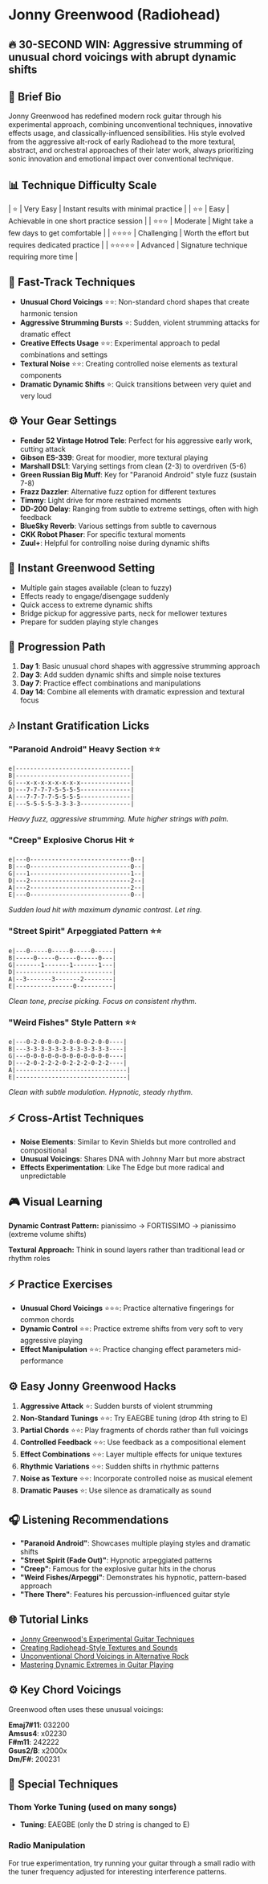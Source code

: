 # Jonny Greenwood (Radiohead)

## 🔥 30-SECOND WIN: Aggressive strumming of unusual chord voicings with abrupt dynamic shifts

## 🎸 Brief Bio
Jonny Greenwood has redefined modern rock guitar through his experimental approach, combining unconventional techniques, innovative effects usage, and classically-influenced sensibilities. His style evolved from the aggressive alt-rock of early Radiohead to the more textural, abstract, and orchestral approaches of their later work, always prioritizing sonic innovation and emotional impact over conventional technique.

## 📊 Technique Difficulty Scale
| ⭐ | Very Easy | Instant results with minimal practice |
| ⭐⭐ | Easy | Achievable in one short practice session |
| ⭐⭐⭐ | Moderate | Might take a few days to get comfortable |
| ⭐⭐⭐⭐ | Challenging | Worth the effort but requires dedicated practice |
| ⭐⭐⭐⭐⭐ | Advanced | Signature technique requiring more time |

## 🚀 Fast-Track Techniques
- **Unusual Chord Voicings** ⭐⭐: Non-standard chord shapes that create harmonic tension
- **Aggressive Strumming Bursts** ⭐: Sudden, violent strumming attacks for dramatic effect
- **Creative Effects Usage** ⭐⭐: Experimental approach to pedal combinations and settings
- **Textural Noise** ⭐⭐: Creating controlled noise elements as textural components
- **Dramatic Dynamic Shifts** ⭐: Quick transitions between very quiet and very loud

## ⚙️ Your Gear Settings
- **Fender 52 Vintage Hotrod Tele**: Perfect for his aggressive early work, cutting attack
- **Gibson ES-339**: Great for moodier, more textural playing
- **Marshall DSL1**: Varying settings from clean (2-3) to overdriven (5-6)
- **Green Russian Big Muff**: Key for "Paranoid Android" style fuzz (sustain 7-8)
- **Frazz Dazzler**: Alternative fuzz option for different textures
- **Timmy**: Light drive for more restrained moments
- **DD-200 Delay**: Ranging from subtle to extreme settings, often with high feedback
- **BlueSky Reverb**: Various settings from subtle to cavernous
- **CKK Robot Phaser**: For specific textural moments
- **Zuul+**: Helpful for controlling noise during dynamic shifts

## 📱 Instant Greenwood Setting
- Multiple gain stages available (clean to fuzzy)
- Effects ready to engage/disengage suddenly
- Quick access to extreme dynamic shifts
- Bridge pickup for aggressive parts, neck for mellower textures
- Prepare for sudden playing style changes

## 🔄 Progression Path
1. **Day 1**: Basic unusual chord shapes with aggressive strumming approach
2. **Day 3**: Add sudden dynamic shifts and simple noise textures
3. **Day 7**: Practice effect combinations and manipulations
4. **Day 14**: Combine all elements with dramatic expression and textural focus

## 🎶 Instant Gratification Licks

### "Paranoid Android" Heavy Section ⭐⭐
```tab
e|--------------------------------|
B|--------------------------------|
G|---x-x-x-x-x-x-x-x--------------|
D|---7-7-7-7-5-5-5-5--------------|
A|---7-7-7-7-5-5-5-5--------------|
E|---5-5-5-5-3-3-3-3--------------|
```
*Heavy fuzz, aggressive strumming. Mute higher strings with palm.*

### "Creep" Explosive Chorus Hit ⭐
```tab
e|---0----------------------------0--|
B|---0----------------------------0--|
G|---1----------------------------1--|
D|---2----------------------------2--|
A|---2----------------------------2--|
E|---0----------------------------0--|
```
*Sudden loud hit with maximum dynamic contrast. Let ring.*

### "Street Spirit" Arpeggiated Pattern ⭐⭐
```tab
e|---0-----0-----0-----0-----|
B|-----0-----0-----0-----0---|
G|-------1-------1-------1---|
D|---------------------------|
A|--3-------3-------2--------|
E|----------------0----------|
```
*Clean tone, precise picking. Focus on consistent rhythm.*

### "Weird Fishes" Style Pattern ⭐⭐
```tab
e|---0-2-0-0-0-2-0-0-0-2-0-0----|
B|---3-3-3-3-3-3-3-3-3-3-3-3----|
G|---0-0-0-0-0-0-0-0-0-0-0-0----|
D|---2-0-2-2-2-0-2-2-2-0-2-2----|
A|-------------------------------|
E|-------------------------------|
```
*Clean with subtle modulation. Hypnotic, steady rhythm.*

## ⚡ Cross-Artist Techniques
- **Noise Elements**: Similar to Kevin Shields but more controlled and compositional
- **Unusual Voicings**: Shares DNA with Johnny Marr but more abstract
- **Effects Experimentation**: Like The Edge but more radical and unpredictable

## 🎮 Visual Learning
**Dynamic Contrast Pattern:**
pianissimo → FORTISSIMO → pianissimo (extreme volume shifts)

**Textural Approach:**
Think in sound layers rather than traditional lead or rhythm roles

## ⚡ Practice Exercises
- **Unusual Chord Voicings** ⭐⭐⭐: Practice alternative fingerings for common chords
- **Dynamic Control** ⭐⭐: Practice extreme shifts from very soft to very aggressive playing
- **Effect Manipulation** ⭐⭐: Practice changing effect parameters mid-performance

## ⚙️ Easy Jonny Greenwood Hacks
1. **Aggressive Attack** ⭐: Sudden bursts of violent strumming
2. **Non-Standard Tunings** ⭐⭐: Try EAEGBE tuning (drop 4th string to E)
3. **Partial Chords** ⭐⭐: Play fragments of chords rather than full voicings
4. **Controlled Feedback** ⭐⭐: Use feedback as a compositional element
5. **Effect Combinations** ⭐⭐: Layer multiple effects for unique textures
6. **Rhythmic Variations** ⭐⭐: Sudden shifts in rhythmic patterns
7. **Noise as Texture** ⭐⭐: Incorporate controlled noise as musical element
8. **Dramatic Pauses** ⭐: Use silence as dramatically as sound

## 🎧 Listening Recommendations
- **"Paranoid Android"**: Showcases multiple playing styles and dramatic shifts
- **"Street Spirit (Fade Out)"**: Hypnotic arpeggiated patterns
- **"Creep"**: Famous for the explosive guitar hits in the chorus
- **"Weird Fishes/Arpeggi"**: Demonstrates his hypnotic, pattern-based approach
- **"There There"**: Features his percussion-influenced guitar style

## 🌐 Tutorial Links
- [Jonny Greenwood's Experimental Guitar Techniques](https://www.youtube.com/greenwood-experimental-techniques)
- [Creating Radiohead-Style Textures and Sounds](https://www.premierguitar.com/radiohead-textures)
- [Unconventional Chord Voicings in Alternative Rock](https://www.guitarworld.com/alt-rock-voicings)
- [Mastering Dynamic Extremes in Guitar Playing](https://www.ultimate-guitar.com/dynamic-extremes)

## ⚙️ Key Chord Voicings
Greenwood often uses these unusual voicings:

**Emaj7#11**: 032200  
**Amsus4**: x02230  
**F#m11**: 242222  
**Gsus2/B**: x2000x  
**Dm/F#**: 200231

## 🎸 Special Techniques

### Thom Yorke Tuning (used on many songs)
- **Tuning**: EAEGBE (only the D string is changed to E)

### Radio Manipulation
For true experimentation, try running your guitar through a small radio with the tuner frequency adjusted for interesting interference patterns.
